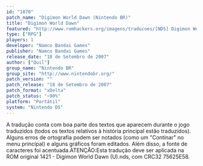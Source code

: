 ```yaml
---
id: "1070"
patch_name: "Digimon World Dawn (Nintendo BR)"
title: "Digimon World Dawn"
featured: "http://www.romhackers.org/imagens/traducoes/[NDS] Digimon World Dawn - 1.PNG"
type: ["RPG"]
players: 1
developer: "Namco Bandai Games"
publisher: "Namco Bandai Games"
release_date: "18 de Setembro de 2007"
author: ["Quil"]
group_name: "Nintendo BR"
group_site: "http://www.nintendobr.org/"
patch_version: ""
patch_release: "18 de Setembro de 2007"
patch_format: "xDelta"
patch_status: "~90%"
platform: "Portátil"
system: "Nintendo DS"
---
```


A tradução conta com boa parte dos textos que aparecem durante o jogo traduzidos (todos os textos relativos à história principal estão traduzidos). Alguns erros de ortografia podem ser notados (como um "Continar" no menu principal) e alguns gráficos foram editados. Além disso, a fonte de caracteres foi acentuada.ATENÇÃO:Esta tradução deve ser aplicada na ROM original 1421 - Digimon World Dawn (U).nds, com CRC32 75625E58.